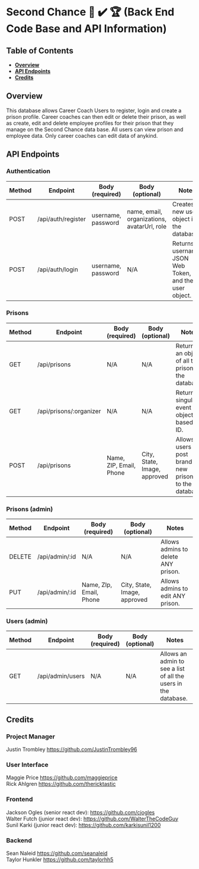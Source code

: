 # Second Chance 💯 ✔️ 🏆 (Back End Code Base and API Information)

## Table of Contents

- **[Overview](#overview)**<br>
- **[API Endpoints](#api-endpoints)**<br>
- **[Credits](#credits)**<br>

## <a name='overview'></a>Overview
This database allows Career Coach Users to register, login and create a prison profile. Career coaches can then edit or delete their prison, as well as create, edit and delete employee profiles for their prison that they manage on the Second Chance data base. All users can view prison and employee data. Only career coaches can edit data of anykind.

## API Endpoints

### Authentication
Method | Endpoint | Body (required) | Body (optional) | Notes
| ----- | ----------------- | -------------------- | --------------------- | ------------------ |
POST | /api/auth/register | username, password | name, email, organizations, avatarUrl, role | Creates a new user object in the database. |
POST | /api/auth/login |  username, password | N/A | Returns username, JSON Web Token, and the user object. |

### Prisons
Method | Endpoint | Body (required) | Body (optional) | Notes
| ----- | ----------------- | -------------------- | --------------------- | ------------------ |
GET | /api/prisons | N/A | N/A | Returns an object of all the prisons in the database. |
GET | /api/prisons/:organizer | N/A | N/A | Returns a singular event object based on ID. |
POST | /api/prisons | Name, ZIP, Email, Phone | City, State, Image, approved | Allows users to post brand new prisons to the database. |

### Prisons (admin)
Method | Endpoint | Body (required) | Body (optional) | Notes
| ----- | ----------------- | -------------------- | --------------------- | ------------------ |
DELETE | /api/admin/:id | N/A | N/A | Allows admins to delete ANY prison. |
PUT | /api/admin/:id | Name, ZIp, Email, Phone | City, State, Image, approved | Allows admins to edit ANY prison. |

### Users (admin)
Method | Endpoint | Body (required) | Body (optional) | Notes
| ----- | ----------------- | -------------------- | --------------------- | ------------------ |
GET | /api/admin/users | N/A | N/A | Allows an admin to see a list of all the users in the database. |

## Credits
### Project Manager
Justin Trombley https://github.com/JustinTrombley96 <br>

### User Interface
Maggie Price https://github.com/maggieprice <br>
Rick Ahlgren https://github.com/thericktastic <br>

### Frontend
Jackson Ogles (senior react dev): https://github.com/cjogles <br>
Walter Futch (junior react dev): https://github.com/WalterTheCodeGuy <br>
Sunil Karki (junior react dev): https://github.com/karkisunil1200 <br>

### Backend
Sean Naleid https://github.com/seanaleid <br>
Taylor Hunkler https://github.com/taylorhh5 <br>
